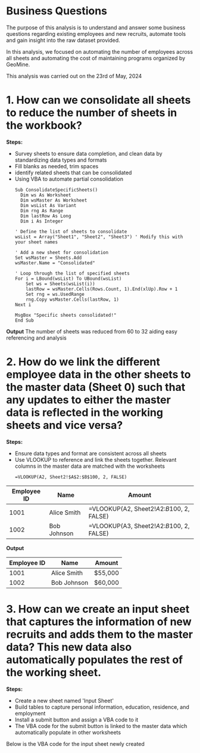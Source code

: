 # Business Questions
The purpose of this analysis is to understand and answer some business questions regarding existing employees 
and new recruits, automate tools and gain insight into the raw dataset provided.

In this analysis, we focused on automating the number of employees across all sheets and automating the cost
of maintaining programs organized by GeoMine.

This analysis was carried out on the 23rd of May, 2024

# 1. How can we consolidate all sheets to reduce the number of sheets in the workbook?

**Steps:**
  - Survey sheets to ensure data completion, and clean data by standardizing data types and formats
  - Fill blanks as needed, trim spaces
  - identify related sheets that can be consolidated
  - Using VBA to automate partial consolidation
    ```vbnet
    Sub ConsolidateSpecificSheets()
      Dim ws As Worksheet
      Dim wsMaster As Worksheet
      Dim wsList As Variant
      Dim rng As Range
      Dim lastRow As Long
      Dim i As Integer
    
    ' Define the list of sheets to consolidate
    wsList = Array("Sheet1", "Sheet2", "Sheet3") ' Modify this with your sheet names
    
    ' Add a new sheet for consolidation
    Set wsMaster = Sheets.Add
    wsMaster.Name = "Consolidated"
    
    ' Loop through the list of specified sheets
    For i = LBound(wsList) To UBound(wsList)
        Set ws = Sheets(wsList(i))
        lastRow = wsMaster.Cells(Rows.Count, 1).End(xlUp).Row + 1
        Set rng = ws.UsedRange
        rng.Copy wsMaster.Cells(lastRow, 1)
    Next i
    
    MsgBox "Specific sheets consolidated!"
    End Sub

**Output**
The number of sheets was reduced from 60 to 32 aiding easy referencing and analysis

# 2. How do we link the different employee data in the other sheets to the master data (Sheet 0) such that any updates to either the master data is reflected in the working sheets and vice versa?

**Steps:**
- Ensure data types and format are consistent across all sheets
- Use VLOOKUP to reference and link the sheets together. Relevant columns in the master data are matched with the worksheets
  ```excel
  =VLOOKUP(A2, Sheet2!$A$2:$B$100, 2, FALSE)

| Employee ID | Name        | Amount                                       |
|-------------|-------------|----------------------------------------------|
| 1001        | Alice Smith | =VLOOKUP(A2, Sheet2!$A$2:$B$100, 2, FALSE)   |
| 1002        | Bob Johnson | =VLOOKUP(A3, Sheet2!$A$2:$B$100, 2, FALSE)   |

**Output**

| Employee ID | Name        | Amount    |
|-------------|-------------|-----------|
| 1001        | Alice Smith | $55,000   |
| 1002        | Bob Johnson | $60,000   |

# 3. How can we create an input sheet that captures the information of new recruits and adds them to the master data? This new data also automatically populates the rest of the working sheet.

**Steps:**
- Create a new sheet named 'Input Sheet'
- Build tables to capture personal information, education, residence, and employment
- Install a submit button and assign a VBA code to it
- The VBA code for the submit button is linked to the master data which automatically populate in other worksheets

Below is the VBA code for the input sheet newly created
   ```vbnet
    
